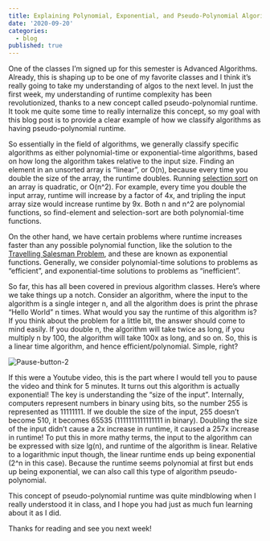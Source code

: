 ```yaml
---
title: Explaining Polynomial, Exponential, and Pseudo-Polynomial Algorithms
date: '2020-09-20'
categories:
  - blog
published: true
---
```


One of the classes I’m signed up for this semester is Advanced Algorithms. Already, this is shaping up to be one of my favorite classes and I think it’s really going to take my understanding of algos to the next level. In just the first week, my understanding of runtime complexity has been revolutionized, thanks to a new concept called pseudo-polynomial runtime. It took me quite some time to really internalize this concept, so my goal with this blog post is to provide a clear example of how we classify algorithms as having pseudo-polynomial runtime.

So essentially in the field of algorithms, we generally classify specific algorithms as either polynomial-time or exponential-time algorithms, based on how long the algorithm takes relative to the input size. Finding an element in an unsorted array is “linear”, or O(n), because every time you double the size of the array, the runtime doubles. Running [selection sort](https://web.archive.org/web/20240302042328/https://en.wikipedia.org/wiki/Selection_sort) on an array is quadratic, or O(n^2). For example, every time you double the input array, runtime will increase by a factor of 4x, and tripling the input array size would increase runtime by 9x. Both n and n^2 are polynomial functions, so find-element and selection-sort are both polynomial-time functions.

On the other hand, we have certain problems where runtime increases faster than any possible polynomial function, like the solution to the [Travelling Salesman Problem](https://web.archive.org/web/20240302042328/https://en.wikipedia.org/wiki/Travelling_salesman_problem), and these are known as exponential functions. Generally, we consider polynomial-time solutions to problems as “efficient”, and exponential-time solutions to problems as “inefficient”.

So far, this has all been covered in previous algorithm classes. Here’s where we take things up a notch. Consider an algorithm, where the input to the algorithm is a single integer n, and all the algorithm does is print the phrase “Hello World” n times. What would you say the runtime of this algorithm is? If you think about the problem for a little bit, the answer should come to mind easily. If you double n, the algorithm will take twice as long, if you multiply n by 100, the algorithm will take 100x as long, and so on. So, this is a linear time algorithm, and hence efficient/polynomial. Simple, right?

![Pause-button-2](https://pndblog.typepad.com/.a/6a00e0099631d0883301b8d2851b1a970c-800wi)

If this were a Youtube video, this is the part where I would tell you to pause the video and think for 5 minutes. It turns out this algorithm is actually exponential! The key is understanding the “size of the input”. Internally, computers represent numbers in binary using bits, so the number 255 is represented as 11111111. If we double the size of the input, 255 doesn’t become 510, it becomes 65535 (1111111111111111 in binary). Doubling the size of the input didn’t cause a 2x increase in runtime, it caused a 257x increase in runtime! To put this in more mathy terms, the input to the algorithm can be expressed with size lg(n), and runtime of the algorithm is linear. Relative to a logarithmic input though, the linear runtime ends up being exponential (2^n in this case). Because the runtime seems polynomial at first but ends up being exponential, we can also call this type of algorithm pseudo-polynomial.

This concept of pseudo-polynomial runtime was quite mindblowing when I really understood it in class, and I hope you had just as much fun learning about it as I did.

Thanks for reading and see you next week!
